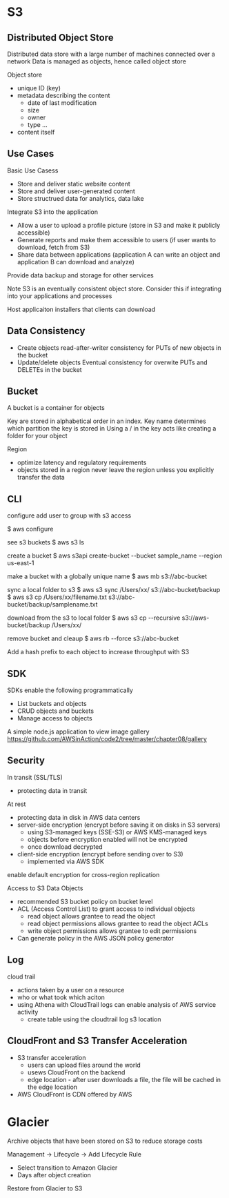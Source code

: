 # S3 

## Distributed Object Store
Distributed data store with a large number of machines connected over a network 
Data is managed as objects, hence called object store 

Object store
- unique ID (key)
- metadata describing the content 
    - date of last modification
    - size
    - owner
    - type
    ...
- content itself 


## Use Cases
Basic Use Casess
- Store and deliver static website content 
- Store and deliver user-generated content 
- Store structrued data for analytics, data lake 

Integrate S3 into the application
- Allow a user to upload a profile picture (store in S3 and make it publicly accessible)
- Generate reports and make them accessible to users (if user wants to download, fetch from S3)
- Share data between applications (application A can write an object and application B can download and analyze)

Provide data backup and storage for other services 

Note S3 is an eventually consistent object store. Consider this if integrating into your applications and processes 

Host applicaiton installers that clients can download 


## Data Consistency 
- Create objects 
read-after-writer consistency for PUTs of new objects in the bucket 
- Update/delete objects 
Eventual consistency for overwite PUTs and DELETEs in the bucket 


## Bucket
A bucket is a container for objects 

Key are stored in alphabetical order in an index. Key name determines which partition the key is stored in
Using a / in the key acts like creating a folder for your object 

Region
- optimize latency and regulatory requirements 
- objects stored in a region never leave the region unless you explicitly transfer the data 


## CLI 
configure
add user to group with s3 access 

$ aws configure

see s3 buckets 
$ aws s3 ls 

create a bucket 
$ aws s3api create-bucket --bucket sample_name --region us-east-1

make a bucket with a globally unique name 
$ aws mb s3://abc-bucket

sync a local folder to s3 
$ aws s3 sync /Users/xx/ s3://abc-bucket/backup
$ aws s3 cp /Users/xx/filename.txt s3://abc-bucket/backup/samplename.txt

download from the s3 to local folder
$ aws s3 cp --recursive s3://aws-bucket/backup /Users/xx/

remove bucket and cleaup 
$ aws rb --force s3://abc-bucket 

Add a hash prefix to each object to increase throughput with S3 


## SDK
SDKs enable the following programmatically 
- List buckets and objects 
- CRUD objects and buckets
- Manage access to objects

A simple node.js application to view image gallery https://github.com/AWSinAction/code2/tree/master/chapter08/gallery


## Security 
In transit (SSL/TLS)
- protecting data in transit 

At rest
- protecting data in disk in AWS data centers 
- server-side encryption (encrypt before saving it on disks in S3 servers)
    - using S3-managed keys (SSE-S3) or AWS KMS-managed keys
    - objects before encryption enabled will not be encrypted 
    - once download decrypted 
- client-side encryption (encrypt before sending over to S3)
    - implemented via AWS SDK 

enable default encryption for cross-region replication 

Access to S3 Data Objects
- recommended S3 bucket policy on bucket level
- ACL (Access Control List) to grant access to individual objects
    - read object allows grantee to read the object 
    - read object permissions allows grantee to read the object ACLs
    - write object permissions allows grantee to edit permissions
- Can generate policy in the AWS JSON policy generator


## Log
cloud trail
- actions taken by a user on a resource
- who or what took which aciton 
- using Athena with CloudTrail logs can enable analysis of AWS service activity 
    - create table using the cloudtrail log s3 location


## CloudFront and S3 Transfer Acceleration
- S3 transfer acceleration 
    - users can upload files around the world
    - usews CloudFront on the backend 
    - edge location - after user downloads a file, the file will be cached in the edge location 
- AWS CloudFront is CDN offered by AWS 



# Glacier 

Archive objects that have been stored on S3 to reduce storage costs 

Management -> Lifecycle -> Add Lifecycle Rule 
- Select transition to Amazon Glacier 
- Days after object creation 

Restore from Glacier to S3 


